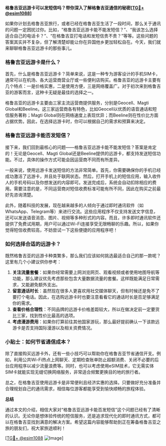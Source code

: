 **格鲁吉亚远游卡可以发短信吗？带你深入了解格鲁吉亚通信的秘密[[TG💪+ @esim1088](https://t.me/s/esim1088)]**

如果你计划去格鲁吉亚旅行，或者已经在格鲁吉亚生活了一段时间，那么关于通讯的问题一定困扰过你。比如，“格鲁吉亚远游卡能不能发短信？”、“我该怎么选择适合自己的电话卡？”、“在格鲁吉亚打电话和发短信贵不贵？”等等。这些问题的答案其实并不复杂，但了解清楚却能让你在异国他乡更加轻松自在。今天，我们就来聊聊格鲁吉亚远游卡的那些事儿。

### 格鲁吉亚远游卡是什么？

首先，什么是格鲁吉亚远游卡？简单来说，这是一种专为游客设计的手机SIM卡，通常可以在机场、各大运营商营业厅或一些便利店购买。格鲁吉亚的远游卡主要有几个特点：一是价格实惠，二是使用方便，三是网络覆盖广。对于初次来到格鲁吉亚的游客而言，这种卡无疑是最佳的选择之一。

格鲁吉亚的远游卡主要由三家主流运营商提供服务，分别是Geocell、Magti Global和Beeline。这三家运营商各有特色，比如Geocell以优质的语音通话和短信服务著称；Magti Global则在网络速度上表现优异；而Beeline则在性价比方面占据优势。因此，在选择远游卡时，你可以根据自己的需求和预算来决定。

### 格鲁吉亚远游卡能否发短信？

接下来，我们回到最核心的问题——格鲁吉亚远游卡能不能发短信？答案是肯定的！无论是Geocell、Magti Global还是Beeline提供的远游卡，都支持发送短信功能。不过，具体的操作方式可能会因运营商不同而有所差异。

一般来说，使用远游卡发送短信的方法非常简单。首先，你需要确保你的手机已经成功激活了远游卡，并且处于联网状态。然后，打开手机上的短信应用，输入收件人的手机号码以及你想发送的内容即可。发送完成后，系统会自动扣除相应的费用。需要注意的是，不同运营商对短信收费标准可能有所不同，因此在购买之前最好先咨询清楚。

此外，随着科技的发展，现在越来越多的人倾向于通过即时通讯软件（如WhatsApp、Telegram等）来进行交流。这些应用程序不仅支持发送文字信息，还可以发送语音消息、图片、视频等多种形式的内容。而且，许多即时通讯软件还提供了免费试用期，用户可以通过Wi-Fi连接享受无限畅聊的乐趣。所以，如果你觉得短信收费较高，不妨尝试一下这些便捷的应用程序吧！

### 如何选择合适的远游卡？

既然格鲁吉亚的远游卡种类繁多，那么我们应该如何挑选最适合自己的那一款呢？这里有几个小建议供你参考：

1. **关注流量套餐**：如果你经常需要上网浏览网页、观看视频或者使用地图导航等功能，那么建议优先考虑那些包含大量数据流量的套餐。这样既能满足日常需求，又能避免额外支出。
2. **留意通话时长**：虽然现在很多人更喜欢用社交媒体聊天，但有时候还是免不了要打个电话。因此，在选购远游卡时也要注意看看它的通话时长是否足够满足你的需求。
3. **查看价格合理性**：不同品牌的远游卡价格差距较大，所以在做决定前一定要货比三家，找到性价比最高的选项。
4. **考虑漫游费用**：如果你打算前往其他国家游玩，那么最好提前确认一下该款远游卡是否支持国际漫游以及相关资费情况。

### 小贴士：如何节省通信成本？

除了直接购买远游卡外，还有一些小技巧可以帮助你在格鲁吉亚节省通信开支。例如，利用公共Wi-Fi热点上网聊天、定期检查账单防止超额消费、关闭不必要的后台应用程序以减少流量浪费等。同时，也可以考虑使用eSIM技术，它无需实体SIM卡就能实现无缝切换网络服务，非常适合频繁更换目的地的旅行者。

总之，在格鲁吉亚使用远游卡是非常便利且经济实惠的选择。只要做好充分准备并合理规划自己的通讯需求，相信每位游客都能享受到愉快顺畅的旅程体验。

**总结**

通过本文的介绍，相信大家对“格鲁吉亚远游卡能否发短信”这个问题已经有了清晰的认识。无论你是想体验传统的短信服务，还是追求现代化的即时通讯方式，都可以在格鲁吉亚找到满意的解决方案。希望这篇内容能够帮助到正在筹备格鲁吉亚之旅的朋友们，祝大家旅途顺利！

[[TG💪+ @esim1088](https://t.me/s/esim1088) ![Image](https://i.postimg.cc/4NQfJmqS/Snipaste-2025-05-13-00-14-12.png)]